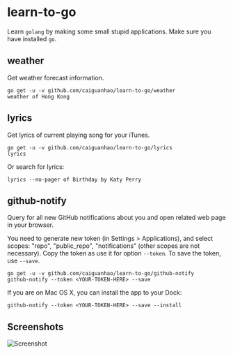 learn-to-go
===========

Learn `golang` by making some small stupid applications.
Make sure you have installed `go`.

## weather

Get weather forecast information.

```
go get -u -v github.com/caiguanhao/learn-to-go/weather
weather of Hong Kong
```

## lyrics

Get lyrics of current playing song for your iTunes.

```
go get -u -v github.com/caiguanhao/learn-to-go/lyrics
lyrics
```

Or search for lyrics:

```
lyrics --no-pager of Birthday by Katy Perry
```

## github-notify

Query for all new GitHub notifications about you and open related web page
in your browser.

You need to generate new token (in Settings > Applications), and select scopes:
"repo", "public_repo", "notifications" (other scopes are not necessary).
Copy the token as use it for option `--token`. To save the token, use `--save`.

```
go get -u -v github.com/caiguanhao/learn-to-go/github-notify
github-notify --token <YOUR-TOKEN-HERE> --save
```

If you are on Mac OS X, you can install the app to your Dock:

```
github-notify --token <YOUR-TOKEN-HERE> --save --install
```

## Screenshots

![Screenshot](https://cloud.githubusercontent.com/assets/1284703/3951341/89923244-26d4-11e4-8a4b-2e2b23963410.png)
